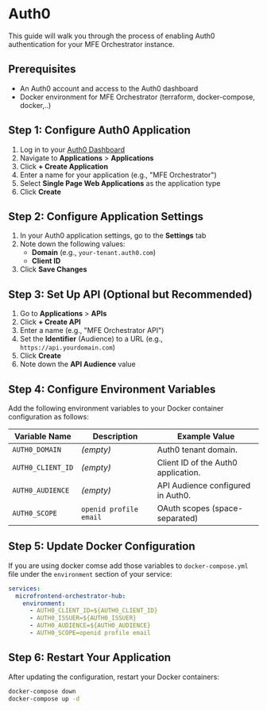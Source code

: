 # Auth0

This guide will walk you through the process of enabling Auth0 authentication for your MFE Orchestrator instance.

## Prerequisites
- An Auth0 account and access to the Auth0 dashboard
- Docker environment for MFE Orchestrator (terraform, docker-compose, docker,..)

## Step 1: Configure Auth0 Application

1. Log in to your [Auth0 Dashboard](https://manage.auth0.com/)
2. Navigate to **Applications** > **Applications**
3. Click **+ Create Application**
4. Enter a name for your application (e.g., "MFE Orchestrator")
5. Select **Single Page Web Applications** as the application type
6. Click **Create**

## Step 2: Configure Application Settings

1. In your Auth0 application settings, go to the **Settings** tab
2. Note down the following values:
   - **Domain** (e.g., `your-tenant.auth0.com`)
   - **Client ID**
4. Click **Save Changes**

## Step 3: Set Up API (Optional but Recommended)

1. Go to **Applications** > **APIs**
2. Click **+ Create API**
3. Enter a name (e.g., "MFE Orchestrator API")
4. Set the **Identifier** (Audience) to a URL (e.g., `https://api.yourdomain.com`)
5. Click **Create**
6. Note down the **API Audience** value

## Step 4: Configure Environment Variables

Add the following environment variables to your Docker container configuration as follows:

| Variable Name | Description | Example Value |
|---------------|-------------|---------------|
| `AUTH0_DOMAIN` | *(empty)* | Auth0 tenant domain. |
| `AUTH0_CLIENT_ID` | *(empty)* | Client ID of the Auth0 application. |
| `AUTH0_AUDIENCE` | *(empty)* | API Audience configured in Auth0. |
| `AUTH0_SCOPE` | `openid profile email` | OAuth scopes (space-separated) |

## Step 5: Update Docker Configuration

If you are using docker comse add those variables to `docker-compose.yml` file under the `environment` section of your service:

```yaml
services:
  microfrontend-orchestrator-hub:
    environment:
      - AUTH0_CLIENT_ID=${AUTH0_CLIENT_ID}
      - AUTH0_ISSUER=${AUTH0_ISSUER}
      - AUTH0_AUDIENCE=${AUTH0_AUDIENCE}
      - AUTH0_SCOPE=openid profile email
```

## Step 6: Restart Your Application

After updating the configuration, restart your Docker containers:

```bash
docker-compose down
docker-compose up -d
```
